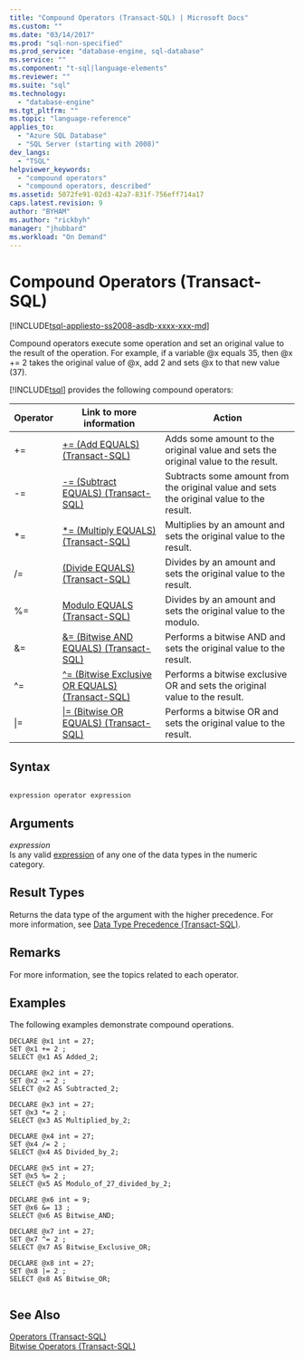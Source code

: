 ```yaml
---
title: "Compound Operators (Transact-SQL) | Microsoft Docs"
ms.custom: ""
ms.date: "03/14/2017"
ms.prod: "sql-non-specified"
ms.prod_service: "database-engine, sql-database"
ms.service: ""
ms.component: "t-sql|language-elements"
ms.reviewer: ""
ms.suite: "sql"
ms.technology: 
  - "database-engine"
ms.tgt_pltfrm: ""
ms.topic: "language-reference"
applies_to: 
  - "Azure SQL Database"
  - "SQL Server (starting with 2008)"
dev_langs: 
  - "TSQL"
helpviewer_keywords: 
  - "compound operators"
  - "compound operators, described"
ms.assetid: 5072fe91-02d3-42a7-831f-756eff714a17
caps.latest.revision: 9
author: "BYHAM"
ms.author: "rickbyh"
manager: "jhubbard"
ms.workload: "On Demand"
---
```

# Compound Operators (Transact-SQL)
[!INCLUDE[tsql-appliesto-ss2008-asdb-xxxx-xxx-md](../../includes/tsql-appliesto-ss2008-asdb-xxxx-xxx-md.md)]

  Compound operators execute some operation and set an original value to the result of the operation. For example, if a variable @x equals 35, then @x += 2 takes the original value of @x, add 2 and sets @x to that new value (37).  
  
 [!INCLUDE[tsql](../../includes/tsql-md.md)] provides the following compound operators:  
  
|Operator|Link to more information|Action|  
|--------------|------------------------------|------------|  
|+=|[+= &#40;Add EQUALS&#41; &#40;Transact-SQL&#41;](../../t-sql/language-elements/add-equals-transact-sql.md)|Adds some amount to the original value and sets the original value to the result.|  
|-=|[-= &#40;Subtract EQUALS&#41; &#40;Transact-SQL&#41;](../../t-sql/language-elements/subtract-equals-transact-sql.md)|Subtracts some amount from the original value and sets the original value to the result.|  
|*=|[&#42;= &#40;Multiply EQUALS&#41; &#40;Transact-SQL&#41;](../../t-sql/language-elements/multiply-equals-transact-sql.md)|Multiplies by an amount and sets the original value to the result.|  
|/=|[&#40;Divide EQUALS&#41; &#40;Transact-SQL&#41;](../../t-sql/language-elements/divide-equals-transact-sql.md)|Divides by an amount and sets the original value to the result.|  
|%=|[Modulo EQUALS &#40;Transact-SQL&#41;](../../t-sql/language-elements/modulo-equals-transact-sql.md)|Divides by an amount and sets the original value to the modulo.|  
|&=|[&= &#40;Bitwise AND EQUALS&#41; &#40;Transact-SQL&#41;](../../t-sql/language-elements/bitwise-and-equals-transact-sql.md)|Performs a bitwise AND and sets the original value to the result.|  
|^=|[^= &#40;Bitwise Exclusive OR EQUALS&#41; &#40;Transact-SQL&#41;](../../t-sql/language-elements/bitwise-exclusive-or-equals-transact-sql.md)|Performs a bitwise exclusive OR and sets the original value to the result.|  
|&#124;=|[&#124;= &#40;Bitwise OR EQUALS&#41; &#40;Transact-SQL&#41;](../../t-sql/language-elements/bitwise-or-equals-transact-sql.md)|Performs a bitwise OR and sets the original value to the result.|  
  
## Syntax  
  
```  
  
expression operator expression  
```  
  
## Arguments  
 *expression*  
 Is any valid [expression](../../t-sql/language-elements/expressions-transact-sql.md) of any one of the data types in the numeric category.  
  
## Result Types  
 Returns the data type of the argument with the higher precedence. For more information, see [Data Type Precedence &#40;Transact-SQL&#41;](../../t-sql/data-types/data-type-precedence-transact-sql.md).  
  
## Remarks  
 For more information, see the topics related to each operator.  
  
## Examples  
 The following examples demonstrate compound operations.  
  
```  
DECLARE @x1 int = 27;  
SET @x1 += 2 ;  
SELECT @x1 AS Added_2;  
  
DECLARE @x2 int = 27;  
SET @x2 -= 2 ;  
SELECT @x2 AS Subtracted_2;  
  
DECLARE @x3 int = 27;  
SET @x3 *= 2 ;  
SELECT @x3 AS Multiplied_by_2;  
  
DECLARE @x4 int = 27;  
SET @x4 /= 2 ;  
SELECT @x4 AS Divided_by_2;  
  
DECLARE @x5 int = 27;  
SET @x5 %= 2 ;  
SELECT @x5 AS Modulo_of_27_divided_by_2;  
  
DECLARE @x6 int = 9;  
SET @x6 &= 13 ;  
SELECT @x6 AS Bitwise_AND;  
  
DECLARE @x7 int = 27;  
SET @x7 ^= 2 ;  
SELECT @x7 AS Bitwise_Exclusive_OR;  
  
DECLARE @x8 int = 27;  
SET @x8 |= 2 ;  
SELECT @x8 AS Bitwise_OR;  
  
```  
  
## See Also  
 [Operators &#40;Transact-SQL&#41;](../../t-sql/language-elements/operators-transact-sql.md)   
 [Bitwise Operators &#40;Transact-SQL&#41;](../../t-sql/language-elements/bitwise-operators-transact-sql.md)  
  
  
